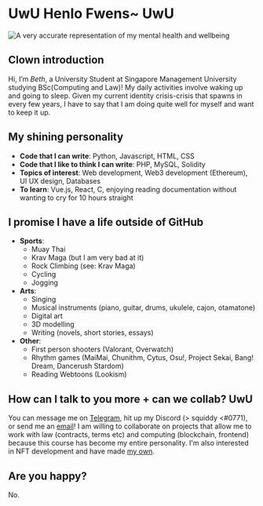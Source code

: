 # UwU Henlo Fwens~ UwU
![A very accurate representation of my mental health and wellbeing](https://external-preview.redd.it/H-vxRPlTiQ5ZhplXvUARgkbzc01EwumZCHsj0WPv1to.jpg?width=640&crop=smart&auto=webp&s=a231a882015041aeceac9f47057ac83cdd2ce692 "Literally me")

## Clown introduction
Hi, I’m *Beth*, a University Student at Singapore Management University studying BSc(Computing and Law)! My daily activities involve waking up and going to sleep. Given my current identity crisis-crisis that spawns in every few years, I have to say that I am doing quite well for myself and want to keep it up.

## My shining personality
* **Code that I can write**: Python, Javascript, HTML, CSS
* **Code that I like to think I can write**: PHP, MySQL, Solidity
* **Topics of interest**: Web development, Web3 development (Ethereum), UI UX design, Databases
* **To learn**: Vue.js, React, C, enjoying reading documentation without wanting to cry for 10 hours straight

## I promise I have a life outside of GitHub
* **Sports**: 
  * Muay Thai
  * Krav Maga (but I am very bad at it)
  * Rock Climbing (see: Krav Maga)
  * Cycling
  * Jogging
* **Arts**:
  * Singing
  * Musical instruments (piano, guitar, drums, ukulele, cajon, otamatone)
  * Digital art
  * 3D modelling
  * Writing (novels, short stories, essays)
* **Other**: 
  * First person shooters (Valorant, Overwatch)
  * Rhythm games (MaiMai, Chunithm, Cytus, Osu!, Project Sekai, Bang! Dream, Dancerush Stardom)
  * Reading Webtoons (Lookism)

## How can I talk to you more + can we collab? UwU
You can message me on [Telegram](https://t.me/dobesquiddy), hit up my Discord (> squiddy <#0771), or send me an [email](huitingloke@gmail.com)! I am willing to collaborate on projects that allow me to work with law (contracts, terms etc) and computing (blockchain, frontend) because this course has become my entire personality. I'm also interested in NFT development and have made [my own](https://opensea.io/collection/sadblobs).

## Are you happy?
No.

<!---
huitingloke/huitingloke is a ✨ special ✨ repository because its `README.md` (this file) appears on your GitHub profile.
You can click the Preview link to take a look at your changes.
--->
